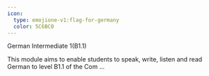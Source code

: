```yaml
---
icon:
  type: emojione-v1:flag-for-germany
  color: 5C6BC0
---
```


German Intermediate 1(B1.1)

This module aims to enable students to speak, write, listen and read German to level B1.1 of the Com ... 
